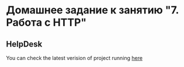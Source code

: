 # Домашнее задание к занятию "7. Работа с HTTP"

## HelpDesk

You can check the latest verision of project running [here]()